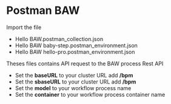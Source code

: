 # Postman BAW

Import the file 
* Hello BAW.postman_collection.json
* Hello BAW baby-step.postman_environment.json
* Hello BAW hello-pro.postman_environment.json

Theses files contains API request to the BAW process Rest API

* Set the **baseURL** to your cluster URL  add **/bpm**
* Set the **sbaseURL** to your cluster URL add **/bpm**
* Set the **model** to your workflow process name 
* Set the **container** to your workflow process container name

